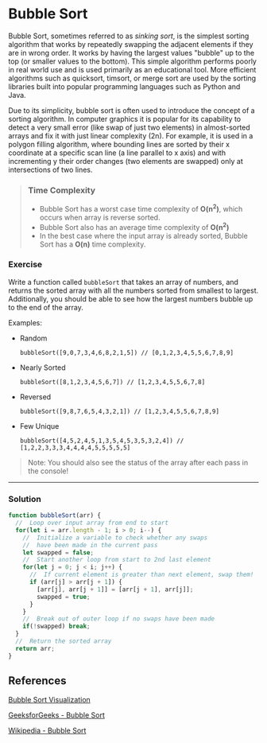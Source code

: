 # Bubble Sort

Bubble Sort, sometimes referred to as *sinking sort*, is the simplest sorting algorithm that works by repeatedly swapping the adjacent elements if they are in wrong order. It works by having the largest values "bubble" up to the top (or smaller values to the bottom). This simple algorithm performs poorly in real world use and is used primarily as an educational tool. More efficient algorithms such as quicksort, timsort, or merge sort are used by the sorting libraries built into popular programming languages such as Python and Java.

Due to its simplicity, bubble sort is often used to introduce the concept of a sorting algorithm.
In computer graphics it is popular for its capability to detect a very small error (like swap of just two elements) in almost-sorted arrays and fix it with just linear complexity (2n). For example, it is used in a polygon filling algorithm, where bounding lines are sorted by their x coordinate at a specific scan line (a line parallel to x axis) and with incrementing y their order changes (two elements are swapped) only at intersections of two lines.

> ### Time Complexity
> * Bubble Sort has a worst case time complexity of **O(n<sup>2</sup>)**, which occurs when array is reverse sorted.
> * Bubble Sort also has an average time complexity of **O(n<sup>2</sup>)**
> * In the best case where the input array is already sorted, Bubble Sort has a **O(n)** time complexity.

### Exercise

Write a function called `bubbleSort` that takes an array of numbers, and returns the sorted array with all the numbers sorted from smallest to largest. Additionally, you should be able to see how the largest numbers bubble up to the end of the array.

Examples:
* Random

  `bubbleSort([9,0,7,3,4,6,8,2,1,5]) // [0,1,2,3,4,5,5,6,7,8,9]`

* Nearly Sorted

  `bubbleSort([8,1,2,3,4,5,6,7]) // [1,2,3,4,5,5,6,7,8]`

* Reversed

  `bubbleSort([9,8,7,6,5,4,3,2,1]) // [1,2,3,4,5,5,6,7,8,9]`

* Few Unique

  `bubbleSort([4,5,2,4,5,1,3,5,4,5,3,5,3,2,4]) // [1,2,2,3,3,3,4,4,4,4,5,5,5,5,5]`
> Note: You should also see the status of the array after each pass in the console!

---

### Solution
```js
function bubbleSort(arr) {
  //  Loop over input array from end to start
  for(let i = arr.length - 1; i > 0; i--) {
    //  Initialize a variable to check whether any swaps
    //  have been made in the current pass
    let swapped = false;
    //  Start another loop from start to 2nd last element
    for(let j = 0; j < i; j++) {
      //  If current element is greater than next element, swap them!
      if (arr[j] > arr[j + 1]) {
        [arr[j], arr[j + 1]] = [arr[j + 1], arr[j]];
        swapped = true;
      }
    }
    //  Break out of outer loop if no swaps have been made
    if(!swapped) break;
  }
  //  Return the sorted array
  return arr;
}
```

## References
[Bubble Sort Visualization](https://www.toptal.com/developers/sorting-algorithms/bubble-sort)

[GeeksforGeeks - Bubble Sort](https://www.geeksforgeeks.org/bubble-sort/)

[Wikipedia - Bubble Sort](https://en.wikipedia.org/wiki/Bubble_sort)